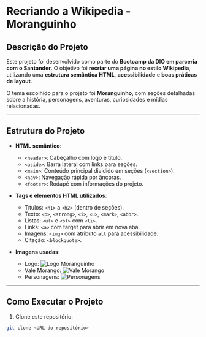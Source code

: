 
# Recriando a Wikipedia - Moranguinho

## Descrição do Projeto

Este projeto foi desenvolvido como parte do **Bootcamp da DIO em parceria com o Santander**. O objetivo foi **recriar uma página no estilo Wikipedia**, utilizando uma **estrutura semântica HTML**, **acessibilidade** e **boas práticas de layout**.  

O tema escolhido para o projeto foi **Moranguinho**, com seções detalhadas sobre a história, personagens, aventuras, curiosidades e mídias relacionadas.

---

## Estrutura do Projeto

- **HTML semântico**:
  - `<header>`: Cabeçalho com logo e título.
  - `<aside>`: Barra lateral com links para seções.
  - `<main>`: Conteúdo principal dividido em seções (`<section>`).
  - `<nav>`: Navegação rápida por âncoras.
  - `<footer>`: Rodapé com informações do projeto.

- **Tags e elementos HTML utilizados**:
  - Títulos: `<h1>` a `<h2>` (dentro de seções).
  - Texto: `<p>`, `<strong>`, `<i>`, `<u>`, `<mark>`, `<abbr>`.
  - Listas: `<ul>` e `<ol>` com `<li>`.
  - Links: `<a>` com target para abrir em nova aba.
  - Imagens: `<img>` com atributo `alt` para acessibilidade.
  - Citação: `<blockquote>`.

- **Imagens usadas**:
  - Logo: ![Logo Moranguinho](https://blogger.googleusercontent.com/img/b/R29vZ2xl/AVvXsEhVlpzKXNycyi9CdlLrt_7eD3X9phIKDTefIf4tHVnsadh_WTYfjxLEaRRke0n0If33xFSjlY6S6v_a8mxUQPEYSR8RlttE18exoSimLQ9sM-V7I0o4PjhnKsIfYnSeoZYhNT7FMbP12YgD/s1600/logo_moranguinho.png)
  - Vale Morango: ![Vale Morango](https://i.pinimg.com/1200x/3d/c3/a6/3dc3a6bbdbbae939d5068d29befc5091.jpg)
  - Personagens: ![Personagens](https://preview.redd.it/what-are-your-thoughts-on-the-characters-from-strawberry-v0-pw6wj1wb5xdf1.jpeg?width=1080&crop=smart&auto=webp&s=ae1701222a7bb86b9a6a4b1dad0116b47d5f317b)

---

## Como Executar o Projeto

1. Clone este repositório:
```bash
git clone <URL-do-repositório>
